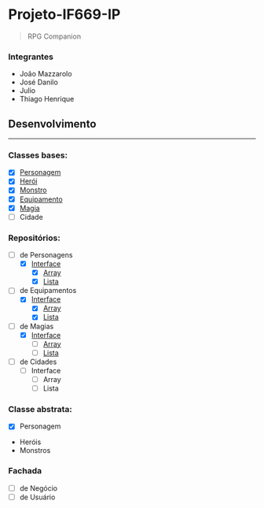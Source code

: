 # Projeto-IF669-IP

> RPG Companion

### Integrantes
- João Mazzarolo
- José Danilo
- Julio
- Thiago Henrique

## Desenvolvimento

-------------

### Classes bases:
- [x] [Personagem](./src/ClassesBasicas/Personagem.java)
- [x] [Herói](./src/ClassesBasicas/Heroi.java)
- [x] [Monstro](./src/ClassesBasicas/Monstro.java)
- [x] [Equipamento](./src/ClassesBasicas/Equipamento.java)
- [x] [Magia](./src/ClassesBasicas/Magia.java)
- [ ] Cidade

### Repositórios:
 - [ ] de Personagens
    - [x] [Interface](./src/Repositorios/RepositorioPersonagem.java)
        - [x] [Array](./src/Repositorios/RepositorioPersonagemArray.java)
        - [x] [Lista](./src/Repositorios/RepositorioPersonagemLista.java)
 - [ ] de Equipamentos
    - [x] [Interface](./src/Repositorios/RepositorioEquipamento.java)
        - [x] [Array](./src/Repositorios/RepositorioEquipamentoArray.java)
        - [x] [Lista](./src/Repositorios/RepositorioEquipamentoLista.java)
 - [ ] de Magias
    - [x] [Interface](./src/Repositorios/RepositorioMagia.java)
        - [ ] [Array](./src/Repositorios/RepositorioMagiaArray.java)
        - [ ] [Lista](./src/Repositorios/RepositorioMagiaLista.java)
 - [ ] de Cidades
    - [ ] Interface
        - [ ] Array
        - [ ] Lista

### Classe abstrata:
- [x] Personagem
 - Heróis
 - Monstros

### Fachada
- [ ] de Negócio
- [ ] de Usuário

